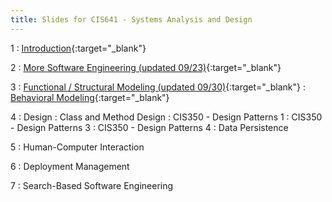 ```yaml
---
title: Slides for CIS641 - Systems Analysis and Design
---
```


1
: [Introduction](../assets/slides/CIS641-1-Intro-to-SAaD.pdf){:target="\_blank"}

2
: [More Software Engineering (updated 09/23)](../assets/slides/CIS641-2-More-SE.pdf){:target="\_blank"}

3
: [Functional / Structural Modeling (updated 09/30)](../assets/slides/CIS641-3-Functional_Structural_Modeling.pdf){:target="\_blank"}
: [Behavioral Modeling](../assets/slides/CIS641-4-Behavioral_Modeling.pdf){:target="\_blank"}

4 
: Design
: Class and Method Design
: CIS350 - Design Patterns 1
: CIS350 - Design Patterns 3
: CIS350 - Design Patterns 4
: Data Persistence

5
: Human-Computer Interaction

6
: Deployment Management

7
: Search-Based Software Engineering
